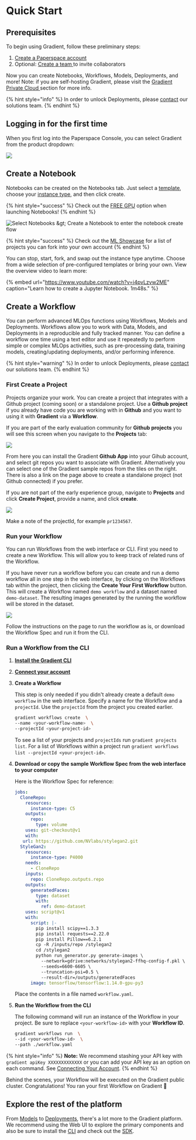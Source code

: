 # Quick Start

## Prerequisites

To begin using Gradient, follow these preliminary steps:

1. [Create a Paperspace account ](https://console.paperspace.com/signup?gradient=true)
2. Optional: [Create a team ](https://support.paperspace.com/hc/en-us/articles/360010359213-Creating-and-Managing-Paperspace-Teams)to invite collaborators

Now you can create Notebooks, Workflows, Models, Deployments, and more! Note: if you are self-hosting Gradient, please visit the [Gradient Private Cloud ](../../gradient-private-cloud/about/setup/self-hosted-clusters/)section for more info.

{% hint style="info" %}
In order to unlock Deployments, please [contact](https://info.paperspace.com/contact-sales-gradient) our solutions team.
{% endhint %}

## Logging in for the first time

When you first log into the Paperspace Console, you can select Gradient from the product dropdown:

![](../../.gitbook/assets/image%20%2832%29.png)

## Create a Notebook

Notebooks can be created on the Notebooks tab. Just select a [template](../../explore-train-deploy/notebooks/create-a-notebook/notebook-containers/), choose your [instance type](../../more/instance-types/), and then click create.

{% hint style="success" %}
Check out the [FREE GPU](../../more/instance-types/free-instances.md) option when launching Notebooks!
{% endhint %}

![Select Notebooks &amp;gt; Create a Notebook to enter the notebook create flow](../../.gitbook/assets/screen-shot-2021-04-18-at-10.00.21-pm.png)

{% hint style="success" %}
Check out the [ML Showcase](https://ml-showcase.paperspace.com/) for a list of projects you can fork into your own account
{% endhint %}

You can stop, start, fork, and swap out the instance type anytime. Choose from a wide selection of pre-configured templates or bring your own. View the overview video to learn more:

{% embed url="https://www.youtube.com/watch?v=i4pvLzvw2ME" caption="Learn how to create a Jupyter Notebook. 1m48s." %}

## Create a Workflow

You can perform advanced MLOps functions using Workflows, Models and Deployments. Workflows allow you to work with Data, Models, and Deployments in a reproducible and fully tracked manner. You can define a workflow one time using a text editor and use it repeatedly to perform simple or complex MLOps activities, such as pre-processing data, training models, creating/updating deployments, and/or performing inference.

{% hint style="warning" %}
In order to unlock Deployments, please [contact](https://info.paperspace.com/contact-sales-gradient) our solutions team.
{% endhint %}

### First Create a Project

Projects organize your work. You can create a project that integrates with a Github project \(coming soon\) or a standalone project.  Use a **Github project** if you already have code you are working with in **Github** and you want to using it with **Gradient** via a **Workflow**.  
  
If you are part of the early evaluation community for **Github projects** you will see this screen when you navigate to the **Projects** tab:

![](../../.gitbook/assets/image%20%2882%29.png)

From here you can install the Gradient **Github App** into your Gihub account, and select git repos you want to associate with Gradient.  Alternatively you can select one of the Gradient sample repos from the tiles on the right.  There is also a link on the page above to create a standalone project \(not Github connected\) if you prefer.

If you are not part of the early experience group, navigate to **Projects** and click **Create Project**, provide a name, and click **create**.

![](../../.gitbook/assets/screen-shot-2021-04-22-at-11.46.07-am.png)

Make a note of the projectId, for example `pr1234567`.

### Run your Workflow

You can run Workflows from the web interface or CLI. First you need to create a new Workflow. This will allow you to keep track of related runs of the Workflow.

If you have never run a workflow before you can create and run a demo workflow all in one step in the web interface, by clicking on the Workflows tab within the project, then clicking the **Create Your First Workflow** button. This will create a Workflow named `demo workflow` and a dataset named `demo-dataset`. The resulting images generated by the running the workflow will be stored in the dataset.

![](../../.gitbook/assets/screen-shot-2021-08-11-at-08.33.34-pm.png)

Follow the instructions on the page to run the workflow as is, or download the Workflow Spec and run it from the CLI.

### **Run a Workflow from the CLI**

1. [**Install the Gradient CLI**](install-the-cli.md)
2. [**Connect your account**](install-the-cli.md#connecting-your-account)
3. **Create a Workflow**

   This step is only needed if you didn't already create a default `demo workflow` in the web interface. Specify a name for the Workflow and a `projectId`. Use the `projectId` from the project you created earlier.

   ```bash
   gradient workflows create  \ 
   --name <your-workflow-name>  \
   --projectId <your-project-id>
   ```

   To see a list of your projects and `projectIds` run `gradient projects list`. For a list of Workflows within a project run `gradient workflows list --projectId <your-project-id>`.

4. **Download or copy the sample Workflow Spec from the web interface to your computer**

   Here is the Workflow Spec for reference:

   ```yaml
   jobs:
     CloneRepo:
       resources:
         instance-type: C5
       outputs:
         repo:
           type: volume
       uses: git-checkout@v1
       with:
      url: https://github.com/NVlabs/stylegan2.git
     StyleGan2:
       resources:
         instance-type: P4000
       needs:
         - CloneRepo
       inputs:
         repo: CloneRepo.outputs.repo
       outputs:
         generatedFaces:
           type: dataset
           with:
             ref: demo-dataset
       uses: script@v1
       with:
         script: |-
           pip install scipy==1.3.3
           pip install requests==2.22.0
           pip install Pillow==6.2.1
           cp -R /inputs/repo /stylegan2
           cd /stylegan2
           python run_generator.py generate-images \
             --network=gdrive:networks/stylegan2-ffhq-config-f.pkl \
             --seeds=6600-6605 \
             --truncation-psi=0.5 \
             --result-dir=/outputs/generatedFaces
         image: tensorflow/tensorflow:1.14.0-gpu-py3
   ```

   Place the contents in a file named `workflow.yaml`.

5. **Run the Workflow from the CLI**

   The following command will run an instance of the Workflow in your project. Be sure to replace `<your-workflow-id>` with your **Workflow ID**.

   ```bash
   gradient workflows run  \ 
   --id <your-workflow-id>  \
   --path ./workflow.yaml
   ```

{% hint style="info" %}
**Note:** We recommend stashing your API key with `gradient apiKey XXXXXXXXXXXXX` or you can add your API key as an option on each command. See [Connecting Your Account](install-the-cli.md#connecting-your-account).
{% endhint %}

Behind the scenes, your Workflow will be executed on the Gradient public cluster. Congratulations! You ran your first Workflow on Gradient 🚀

## Explore the rest of the platform

From [Models](../../data/models/) to [Deployments](../../explore-train-deploy/deployments/), there's a lot more to the Gradient platform. We recommend using the Web UI to explore the primary components and also be sure to install the [CLI](install-the-cli.md) and check out the [SDK](../../more/gradient-python-sdk-1/).

